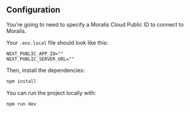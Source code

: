 ## Configuration

You're going to need to specify a Moralis Cloud Public ID to connect to Moralis.

Your `.env.local` file should look like this:

```.env
NEXT_PUBLIC_APP_ID=""
NEXT_PUBLIC_SERVER_URL=""
```

Then, install the dependencies:

```bash
npm install
```

You can run the project locally with:

```
npm run dev
```
